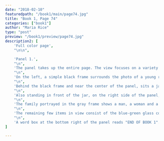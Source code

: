 ```yaml
---
date: "2018-02-10"
featuredpath: "/book1/main/page74.jpg"
title: "Book 1, Page 74"
categories: ["book1"]
author: "Maria Rice"
type: "post"
preview: "/book1/preview/page74.jpg"
description2: [
    'Full color page',
    "\n\n",

    'Panel 1.',
    "\n",
    'The panel takes up the entire page. The view focuses on a variety of objects standing on a polished wooden surface. Just behind the objects, a smooth, light-colored wall provides the backdrop. The wall itself is partially in shadow, growing dark at the top left of the panel, causing focus to shift back to the objects in the foreground.',
    "\n",
    'On the left, a simple black frame surrounds the photo of a young red-headed girl with shoulder-length hair. Visible from the shoulders, up, the girl wears a blue and yellow sweater, a purple bow in her hair, and a smile on her face. Behind the frame, the edge of the wooden surface appears between the frame and the left panel border. Behind the surface',"'",'s edge, part of a leather furniture item leans against the wall. The piece of furniture is reddish in color and part of a ring of gold studs lines its rounded edge.',
    "\n",
    'Behind the black frame and near the center of the panel, sits a jar filled with pieces of paper, reflecting the glare of yellow lamplight that falls over the items. Inside, one of the pieces of paper bears bolded handwriting that reads "MISS YOU DAD". Directly behind the jar stands a figurine of a smiling lady holding a basket of flowers. Her bare blonde hair cascades behind her head as she turns her head toward her right, towards the viewer, while she holds her basket of pink flowers on her right arm. The jar obscures the dress she is wearing, but the viewer can barely make out the white color of her full skirt through the glass. The blue sash over her shoulders completes the outfit.',
    "\n",
    'Also standing in front of the jar, on the right side of the panel, stands a large gray frame holding a photo of a family. Twice as tall as the black frame, the rectangular frame holds a round convex shape and centers around a narrower inner border, gold in color and etched with a simple dotted design, that frames the photo.',
    "\n",
    'The family portrayed in the gray frame shows a man, a woman and a young girl smiling for the camera. The man stands on the right, wearing a green polo shirt, brown hair, and a brown mustache. He holds the woman close to him, with his right arm resting on her right shoulder. She has shoulder-length red hair and wears a white-button shirt under her purple pullover. Both the man and the woman hold either hand of the young girl in front of them. A pink headband holds back her red hair, which doesn',"'",'t curl up at the ends like the girl',"'",'s hair in the other photo. She wears a yellow shirt under her blue overalls and her eyes are closed as she smiles.',
    "\n",
    'The remaining few items in view consist of the blue-green glass coaster, horizontally centered in the panel and sitting in front of the two frames, and the bottom corner of a narrow gold frame in front of the gray frame, cut off by the right panel border so that the viewer cannot make out the photo. A tiny ridge in the polished wooden surface runs across the bottom of the panel, angled slightly higher on the left than on the right.',
    "\n",
    'A word box at the bottom right of the panel reads "END OF BOOK 1".',
]

---
```



